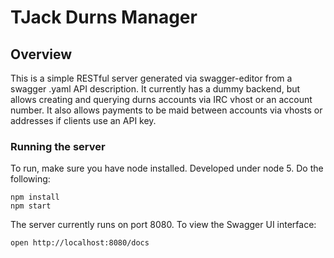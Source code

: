 # TJack Durns Manager

## Overview
This is a simple RESTful server generated via swagger-editor from a swagger .yaml API description.
It currently has a dummy backend, but allows creating and querying durns accounts via IRC vhost or an account number.
It also allows payments to be maid between accounts via vhosts or addresses if clients use an API key.

### Running the server
To run, make sure you have node installed. Developed under node 5.
Do the following:
```
npm install
npm start
```

The server currently runs on port 8080. To view the Swagger UI interface:

```
open http://localhost:8080/docs
```
